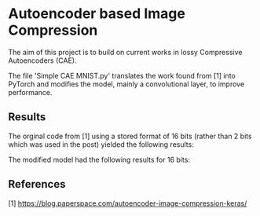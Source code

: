 # Autoencoder based Image Compression

The aim of this project is to build on current works in lossy Compressive Autoencoders (CAE).

The file 'Simple CAE MNIST.py' translates the work found from [1] into PyTorch and modifies the model, mainly a convolutional layer, to improve performance.

## Results
The orginal code from [1] using a stored format of 16 bits (rather than 2 bits which was used in the post) yielded the following results:

The modified model had the following results for 16 bits:

## References
[1] https://blog.paperspace.com/autoencoder-image-compression-keras/ 


